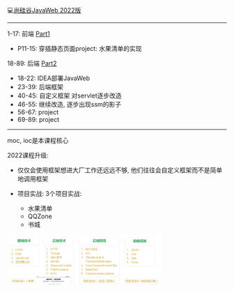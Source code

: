:computer:[尚硅谷JavaWeb 2022版](https://www.bilibili.com/video/BV1AS4y177xJ/?spm_id_from=333.788.recommend_more_video.0)

---
1-17: 前端  [Part1](./Part1_FrontEnd/README.md)
+ P11-15: 穿插静态页面project: 水果清单的实现 

18-89: 后端 [Part2](./Part2_BackEnd/README.md)
+ 18-22: IDEA部署JavaWeb
+ 23-39: 后端框架
+ 40-45: 自定义框架 对servlet逐步改造
+ 46-55: 继续改造, 逐步出现ssm的影子
+ 56-67: project
+ 69-89: project


---
moc, ioc是本课程核心

2022课程升级:

+ 仅仅会使用框架想进大厂工作还远远不够, 他们往往会自定义框架而不是简单地调用框架

+ 项目实战: 3个项目实战:
  + 水果清单
  + QQZone
  + 书城


<img src="./Src_md/JavaWeb_roadmap.png" width=70%>
